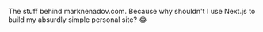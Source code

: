 The stuff behind marknenadov.com. Because why shouldn't I use Next.js to build my absurdly simple personal site? 😂 
